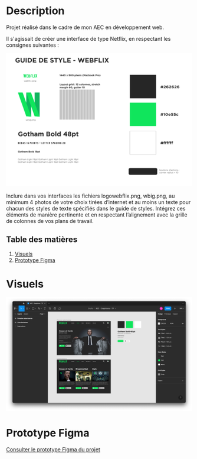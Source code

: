 # Description 

Projet réalisé dans le cadre de mon AEC en développement web. 

Il s'agissait de créer une interface de type Netflix, en respectant les consignes suivantes :  

![alt text](./images/guidestyles.png)

Inclure dans vos interfaces les fichiers logowebflix.png, wbig.png, au minimum 4 photos de votre choix tirées d’internet et au moins un texte pour chacun des styles de texte spécifiés dans le guide de styles. Intégrez ces éléments de manière pertinente et en respectant l’alignement avec la grille de colonnes de vos plans de travail.

## Table des matières

1. [Visuels](#visuels)
2. [Prototype Figma](#prototype-figma)

# Visuels

![alt text](./images/maquettes.png)

# Prototype Figma 

[Consulter le prototype Figma du projet](https://www.figma.com/proto/Z3UqLVCg58RcXxPLm9pDZp/AEC---Graphisme---TP?page-id=0%3A1&node-id=3%3A56&viewport=118%2C196%2C0.3&scaling=min-zoom)


 
